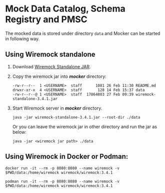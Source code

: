 # Mock Data Catalog, Schema Registry and PMSC

The mocked data is stored under directory `data` and Mocker can be started in following way.

## Using Wiremock standalone

1. Download [Wiremock Standalone JAR](https://wiremock.org/docs/running-standalone/).

2. Copy the wiremock jar into **_mocker_** directory:

   ```
   -rw-r--r--  1 <USERNAME>  staff      1081 26 Feb 11:30 README.md
   drwxr-xr-x  4 <USERNAME>  staff       128 14 Feb 15:37 data
   -rw-r--r--@ 1 <USERNAME>  staff  17864803 27 Feb 09:39 wiremock-standalone-3.4.1.jar

   ```

3. Start Wiremock server in **_mocker_** directory.
   ```
   java -jar wiremock-standalone-3.4.1.jar --root-dir ./data

   ```

   Or you can leave the wiremock jar in other directory and run the jar as below:

   ```
   java -jar <wiremock jar path> ./data

   ```

## Using Wiremock in Docker or Podman:

```
docker run -it --rm -p 8080:8080 --name wiremock -v $PWD/data:/home/wiremock wiremock/wiremock:3.4.1

podman run -it --rm -p 8080:8080 --name wiremock -v $PWD/data:/home/wiremock wiremock/wiremock:3.4.1
```
